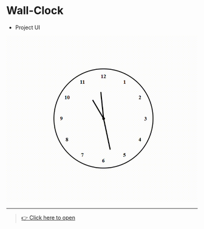 # Wall-Clock


- Project UI

![alt Clock](https://github.com/suraj28j/Wall-Clock/blob/main/clock.gif?raw=true)

---

>[👉 Click here to open](https://suraj28j.github.io/Wall-Clock/)
